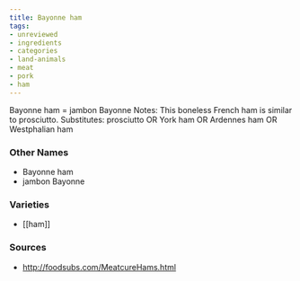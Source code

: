 ```yaml
---
title: Bayonne ham
tags:
- unreviewed
- ingredients
- categories
- land-animals
- meat
- pork
- ham
---
```

Bayonne ham = jambon Bayonne Notes: This boneless French ham is similar to prosciutto. Substitutes: prosciutto OR York ham OR Ardennes ham OR Westphalian ham

### Other Names

* Bayonne ham
* jambon Bayonne

### Varieties

* [[ham]]

### Sources
* http://foodsubs.com/MeatcureHams.html
